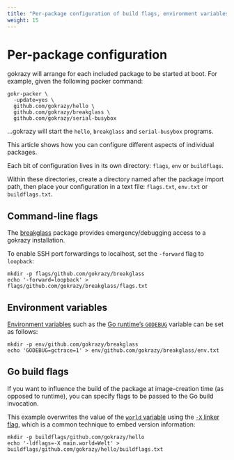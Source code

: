 ```yaml
---
title: "Per-package configuration of build flags, environment variables and command-line flags"
weight: 15
---
```


# Per-package configuration

gokrazy will arrange for each included package to be started at boot. For
example, given the following packer command:

```shell
gokr-packer \
  -update=yes \
  github.com/gokrazy/hello \
  github.com/gokrazy/breakglass \
  github.com/gokrazy/serial-busybox
```

…gokrazy will start the `hello`, `breakglass` and `serial-busybox` programs.

This article shows how you can configure different aspects of individual
packages.

Each bit of configuration lives in its own directory: `flags`, `env` or
`buildflags`.

Within these directories, create a directory named after the package import
path, then place your configuration in a text file: `flags.txt`, `env.txt` or
`buildflags.txt`.

## Command-line flags

The [breakglass](https://github.com/gokrazy/breakglass) package provides
emergency/debugging access to a gokrazy installation.

To enable SSH port forwardings to localhost, set the `-forward` flag to `loopback`:

```shell
mkdir -p flags/github.com/gokrazy/breakglass
echo '-forward=loopback' > flags/github.com/gokrazy/breakglass/flags.txt
```

## Environment variables

[Environment variables](https://en.wikipedia.org/wiki/Environment_variable) such
as the [Go runtime’s `GODEBUG`](https://golang.org/pkg/runtime/) variable can be
set as follows:

```shell
mkdir -p env/github.com/gokrazy/breakglass
echo 'GODEBUG=gctrace=1' > env/github.com/gokrazy/breakglass/env.txt
```

## Go build flags

If you want to influence the build of the package at image-creation time (as
opposed to runtime), you can specify flags to be passed to the Go build
invocation.

This example overwrites the value of the [`world`
variable](https://github.com/gokrazy/hello/blob/e33b5caa1a73b5e58e4d4f4b165d07e6ddf173a9/hello.go#L6)
using the [`-X` linker flag](https://golang.org/cmd/link/), which is a common
technique to embed version information:

```shell
mkdir -p buildflags/github.com/gokrazy/hello
echo '-ldflags=-X main.world=Welt' > buildflags/github.com/gokrazy/hello/buildflags.txt
```
